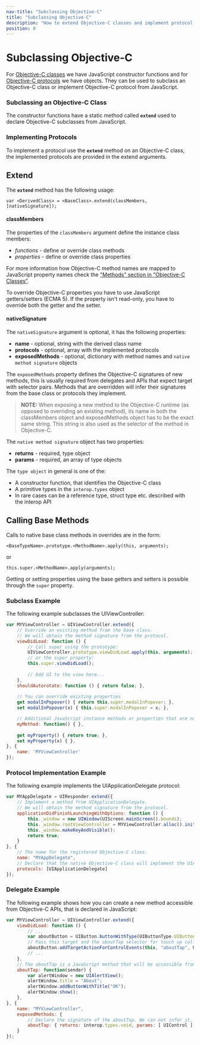 ```yaml
---
nav-title: "Subclassing Objective-C"
title: "Subclassing Objective-C"
description: "How to extend Objective-C classes and implement protocol from JavaScript."
position: 0
---
```


# Subclassing Objective-C
For [Objective-C classes](../types/ObjC-Classes.md) we have JavaScript constructor functions and for [Objective-C protocols](../types/ObjC-Protocols.md) we have objects. They can be used to subclass an Objective-C class or implement Objective-C protocol from JavaScript.

### Subclassing an Objective-C Class
The constructor functions have a static method called **`extend`** used to declare Objective-C subclasses from JavaScript.

### Implementing Protocols
To implement a protocol use the **`extend`** method on an Objective-C class, the implemented protocols are provided in the extend arguments.

## Extend
The **`extend`** method has the following usage:

`var <DerivedClass> = <BaseClass>.extend(classMembers, [nativeSignature]);`

#### classMembers
The properties of the `classMembers` argument define the instance class members:
 * *functions* - define or override class methods
 * *properties* - define or override class properties

For more information how Objective-C method names are mapped to JavaScript property names check the ["Methods" section in "Objective-C Classes"](../types/ObjC-Classes.md#methods).

To override Objective-C properties you have to use JavaScript getters/setters (ECMA 5). If the property isn't read-only, you have to override both the getter and the setter.
 
#### nativeSignature
The `nativeSignature` argument is optional, it has the following properties:
 * **name** - optional, string with the derived class name
 * **protocols** - optional, array with the implemented protocols
 * **exposedMethods** - optional, dictionary with method names and `native method signature` objects
 
The `exposedMethods` property defines the Objective-C signatures of new methods, this is usually required from delegates and APIs that expect target with selector pairs. Methods that are overridden will infer their signatures from the base class or protocols they implement.

> **NOTE:** When exposing a new method to the Objective-C runtime (as opposed to overriding an existing method), its name in both the classMembers object and exposedMethods object has to be the exact same string. This string is also used as the selector of the method in Objective-C.

The `native method signature` object has two properties:
 * **returns** - required, type object
 * **params** - required, an array of type objects

The `type object` in general is one of the:
 * A constructor function, that identifies the Objective-C class
 * A primitive types in the `interop.types` object
 * In rare cases can be a reference type, struct type etc. described with the interop API

## Calling Base Methods
Calls to native base class methods in overrides are in the form:

`<BaseTypeName>.prototype.<MethodName>.apply(this, arguments);`

or

`this.super.<MethodName>.apply(arguments);`

Getting or setting properties using the base getters and setters is possible through the `super` property.

### Subclass Example
The following example subclasses the UIViewController:
```javascript
var MYViewController = UIViewController.extend({
	// Override an existing method from the base class.
	// We will obtain the method signature from the protocol.
    viewDidLoad: function () {
		// Call super using the prototype:
        UIViewController.prototype.viewDidLoad.apply(this, arguments);
		// or the super property:
		this.super.viewDidLoad();
		
		// Add UI to the view here...
    },
    shouldAutorotate: function () { return false; },
	
	// You can override existing properties
	get modalInPopover() { return this.super.modalInPopover; },
    set modalInPopover(x) { this.super.modalInPopover = x; },

	// Additional JavaScript instance methods or properties that are not accessible from Objective-C code.
	myMethod: function() { },
	
	get myProperty() { return true; },
    set myProperty(x) { },
}, {
    name: 'MYViewController'
});
```

### Protocol Implementation Example
The following example implements the UIApplicationDelegate protocol:
``` JavaScript
var MYAppDelegate = UIResponder.extend({
	// Implement a method from UIApplicationDelegate.
	// We will obtain the method signature from the protocol.
    applicationDidFinishLaunchingWithOptions: function () {
        this._window = new UIWindow(UIScreen.mainScreen().bounds);
        this._window.rootViewController = MYViewController.alloc().init();
        this._window.makeKeyAndVisible();
        return true;
    }
}, {
	// The name for the registered Objective-C class.
    name: "MYAppDelegate",
	// Declare that the native Objective-C class will implement the UIApplicationDelegate Objective-C protocol.
    protocols: [UIApplicationDelegate]
});
```

### Delegate Example
The following example shows how you can create a new method accessible from Objective-C APIs, that is declared in JavaScript:
``` JavaScript
var MYViewController = UIViewController.extend({
	viewDidLoad: function () {
		// ...
		var aboutButton = UIButton.buttonWithType(UIButtonType.UIButtonTypeRoundedRect);
		// Pass this target and the aboutTap selector for touch up callback.
		aboutButton.addTargetActionForControlEvents(this, "aboutTap", UIControlEvents.UIControlEventTouchUpInside);
		// ...
    },
	// The aboutTap is a JavaScript method that will be accessible from Objective-C.
	aboutTap: function(sender) {
        var alertWindow = new UIAlertView();
        alertWindow.title = "About";
        alertWindow.addButtonWithTitle("OK");
        alertWindow.show();
    },
}, {
    name: "MYViewController",
    exposedMethods: {
		// Declare the signature of the aboutTap. We can not infer it, since it is not inherited from base class or protocol.
        aboutTap: { returns: interop.types.void, params: [ UIControl ] }
    }
});
```

